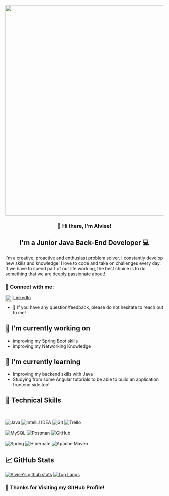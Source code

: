 <p align="center">
  <img src="https://user-images.githubusercontent.com/116837478/232205896-3e32502c-3653-4436-8af6-5b47dcf27bbc.png" width="670"/>
</p>
<h3 align="center">
👋 Hi there, I'm Alvise!</a>
</h3>

<h2 align="center">
 I'm a Junior Java Back-End Developer 💻
</h2> 

I'm a creative, proactive and enthusiast problem solver. I constantly develop new skills and knowledge! I love to code and take on challenges every day. If we have to spend part of our life working, the best choice is to do something that we are deeply passionate about!

### 🤝 Connect with me:

<a href="https://www.linkedin.com/in/alvisezingales/"><img align="left" src="https://raw.githubusercontent.com/yushi1007/yushi1007/main/images/linkedin.svg" alt="Alvise Zingales | LinkedIn" width="22px"/>LinkedIn</a>
</br>
- 💬 If you have any question/feedback, please do not hesitate to reach out to me!

## 🔭 I'm currently working on

- improving my Spring Boot skills
- improving my Networking Knowledge

## 🌱 I'm currently learning

- Improving my backend skills with Java
- Studying from some Angular tutorials to be able to build an application frontend side too!

## 💼 Technical Skills

</br>

![Java](https://img.shields.io/badge/java-%23ED8B00.svg?style=for-the-badge&logo=java&logoColor=white)
![IntelliJ IDEA](https://img.shields.io/badge/IntelliJIDEA-000000.svg?style=for-the-badge&logo=intellij-idea&logoColor=white)
![Git](https://img.shields.io/badge/git-%23F05033.svg?style=for-the-badge&logo=git&logoColor=white)
![Trello](https://img.shields.io/badge/Trello-%23026AA7.svg?style=for-the-badge&logo=Trello&logoColor=white)
</br>
</br>
![MySQL](https://img.shields.io/badge/mysql-%2300f.svg?style=for-the-badge&logo=mysql&logoColor=white)
![Postman](https://img.shields.io/badge/Postman-FF6C37?style=for-the-badge&logo=postman&logoColor=white)
![GitHub](https://img.shields.io/badge/github-%23121011.svg?style=for-the-badge&logo=github&logoColor=white)
</br>
</br>
![Spring](https://img.shields.io/badge/spring-%236DB33F.svg?style=for-the-badge&logo=spring&logoColor=white)
![Hibernate](https://img.shields.io/badge/Hibernate-59666C?style=for-the-badge&logo=Hibernate&logoColor=white)
![Apache Maven](https://img.shields.io/badge/Apache%20Maven-C71A36?style=for-the-badge&logo=Apache%20Maven&logoColor=white)

## 📈 GitHub Stats 

[![Alvise's github stats](https://github-readme-stats.vercel.app/api?username=alvisezingales)](https://github.com/alvisezingales)
[![Top Langs](https://github-readme-stats.vercel.app/api/top-langs/?username=alvisezingales&layout=compact)](https://github.com/alvisezingales)

### 📎 Thanks for Visiting my GitHub Profile!

<!--
<a href="https://visitcount.itsvg.in">
  <img src="https://visitcount.itsvg.in/api?id=alvisezingales&label=Profile%20Views&color=3&icon=5&pretty=true" />
</a>


### Hi there, I'm Alvise👋
- ![bannerProfiloChiSono2](https://user-images.githubusercontent.com/116837478/232142011-a79e6b47-5c24-4f55-a29b-c314751dd646.png)
- ![bannerProfileChiSono](https://user-images.githubusercontent.com/116837478/232140437-681403d9-deb7-4e6c-8b39-12fcf282bed7.png)
- good example of readme https://github.com/AlbertoFerrara/pcd-actors/blob/master/README.md
**alvisezingales/alvisezingales** is a ✨ _special_ ✨ repository because its `README.md` (this file) appears on your GitHub profile.

Here are some ideas to get you started:

- 🔭 I’m currently working on ...
- 🌱 I’m currently learning ...
- 👯 I’m looking to collaborate on ...
- 🤔 I’m looking for help with ...
- 💬 Ask me about ...
- 📫 How to reach me: ...
- 😄 Pronouns: ...
- ⚡ Fun fact: ...
-->
